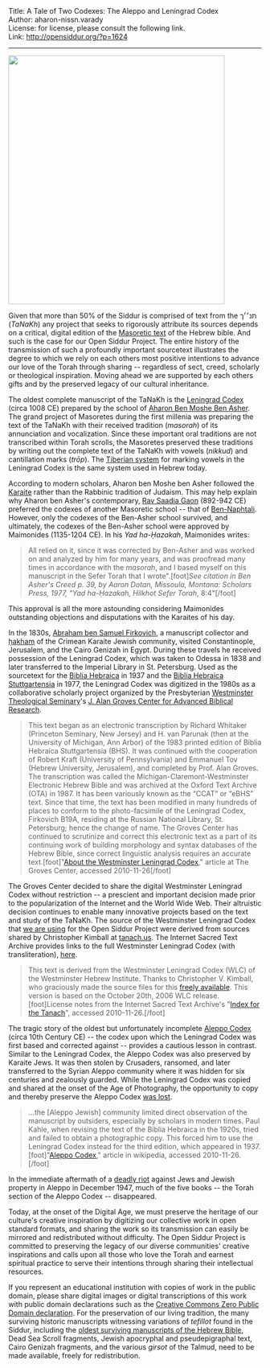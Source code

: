 <html>
<head></head>
<body>
Title: A Tale of Two Codexes: The Aleppo and Leningrad Codex<br />
Author: aharon-nissn.varady<br />
License: for license, please consult the following link.<br />
Link: <a href="http://opensiddur.org/?p=1624">http://opensiddur.org/?p=1624</a>
<p />
<hr />

<a href="https://opensiddur.org/wp-content/uploads/2010/11/Leningrad_Codex_Carpet_page_e.jpg"><img src="https://opensiddur.org/wp-content/uploads/2010/11/Leningrad_Codex_Carpet_page_e.jpg" alt="" title="Leningrad Codex (carpet page)" width="430" height="495" class="aligncenter size-full wp-image-1625" /></a>

<div class="english">
Given that more than 50% of the Siddur is comprised of text from the תנ׳׳ך (<em>TaNaKh</em>) any project that seeks to rigorously attribute its sources depends on a critical, digital edition of the <a href="http://en.wikipedia.org/wiki/Masoretic_text">Masoretic text</a> of the Hebrew bible. And such is the case for our Open Siddur Project. The entire history of the transmission of such a profoundly important sourcetext illustrates the degree to which we rely on each others most positive intentions to advance our love of the Torah through sharing -- regardless of sect, creed, scholarly or theological inspiration. Moving ahead we are supported by each others gifts and by the preserved legacy of our cultural inheritance.

The oldest complete manuscript of the TaNaKh is the <a href="http://en.wikipedia.org/wiki/Leningrad_codex">Leningrad Codex</a> (circa 1008 CE) prepared by the school of <a href="http://en.wikipedia.org/wiki/Aaron_ben_Moses_ben_Asher">Aharon Ben Moshe Ben Asher</a>. The grand project of Masoretes during the first millenia was preparing the text of the TaNaKh with their received tradition (<em>masorah</em>) of its annunciation and vocalization. Since these important oral traditions are not transcribed within Torah scrolls, the Masoretes preserved these traditions by writing out the complete text of the TaNaKh with vowels (<em>nikkud</em>) and cantillation marks (<em>trōp</em>). The <a href="http://en.wikipedia.org/wiki/Tiberian_vocalization">Tiberian system</a> for marking vowels in the Leningrad Codex is the same system used in Hebrew today.

According to modern scholars, Aharon ben Moshe ben Asher followed the <a href="http://en.wikipedia.org/wiki/Karaite">Karaite</a> rather than the Rabbinic tradition of Judaism. This may help explain why Aharon ben Asher's contemporary, <a href="http://en.wikipedia.org/wiki/Saadia_gaon">Rav Saadia Gaon</a> (892-942 CE) preferred the codexes of another Masoretic school -- that of <a href="http://en.wikipedia.org/wiki/Ben_Naphtali">Ben-Naphtali</a>. However, only the codexes of the Ben-Asher school survived, and ultimately, the codexes of the Ben-Asher school were approved by Maimonides (1135-1204 CE). In his <em>Yad ha-Ḥazakah</em>, Maimonides writes:

<blockquote>All relied on it, since it was corrected by Ben-Asher and was worked on and analyzed by him for many years, and was proofread many times in accordance with the <em>masorah</em>, and I based myself on this manuscript in the Sefer Torah that I wrote".[foot]<em>See citation in <em>Ben Asher's Creed</em> p. 39, by Aaron Dotan, Missoula, Montana: Scholars Press, 1977, "Yad ha-Ḥazakah, Hilkhot Sefer Torah</em>, 8:4"[/foot]</blockquote>

This approval is all the more astounding considering Maimonides outstanding objections and disputations with the Karaites of his day.

In the 1830s, <a href="http://en.wikipedia.org/wiki/Abraham_Firkovich">Abraham ben Samuel Firkovich</a>, a manuscript collector and <a href="http://en.wikipedia.org/wiki/Hakham">ḥakham</a> of the Crimean Karaite Jewish community, visited Constantinople, Jerusalem, and the Cairo Genizah in Egypt. During these travels he received possession of the Leningrad Codex, which was taken to Odessa in 1838 and later transferred to the Imperial Library in St. Petersburg. Used as the sourcetext for the <a href="http://en.wikipedia.org/wiki/Biblia_Hebraica_%28Kittel%29">Biblia Hebraica</a> in 1937 and the <a href="http://en.wikipedia.org/wiki/Biblia_Hebraica_Stuttgartensia">Biblia Hebraica Stuttgartensia</a> in 1977, the Leningrad Codex was digitized in the 1980s as a collaborative scholarly project organized by the Presbyterian <a href="http://en.wikipedia.org/wiki/Westminster_Theological_Seminary">Westminster Theological Seminary</a>'s <a href="http://web.archive.org/web/20161219134519/http://www.grovescenter.org:80/GC/projects/wlc-1">J. Alan Groves Center for Advanced Biblical Research</a>.

<blockquote>This text began as an electronic transcription by Richard Whitaker (Princeton Seminary, New Jersey) and H. van Parunak (then at the University of Michigan, Ann Arbor) of the 1983 printed edition of Biblia Hebraica Stuttgartensia (BHS). It was continued with the cooperation of Robert Kraft (University of Pennsylvania) and Emmanuel Tov (Hebrew University, Jerusalem), and completed by Prof. Alan Groves. The transcription was called the Michigan-Claremont-Westminster Electronic Hebrew Bible and was archived at the Oxford Text Archive (OTA) in 1987. It has been variously known as the “CCAT” or “eBHS” text. Since that time, the text has been modified in many hundreds of places to conform to the photo-facsimile of the Leningrad Codex, Firkovich B19A, residing at the Russian National Library, St. Petersburg; hence the change of name. The Groves Center has continued to scrutinize and correct this electronic text as a part of its continuing work of building morphology and syntax databases of the Hebrew Bible, since correct linguistic analysis requires an accurate text.[foot]"<a href="http://web.archive.org/web/20161219134519/http://www.grovescenter.org:80/GC/projects/wlc-1">About the Westminster Leningrad Codex</a>," article at The Groves Center, accessed 2010-11-26[/foot]</blockquote>

The Groves Center decided to share the digital Westminster Leningrad Codex without restriction -- a prescient and important decision made prior to the popularization of the Internet and the World Wide Web. Their altruistic decision continues to enable many innovative projects based on the text and study of the TaNaKh. The source of the Westminster Leningrad Codex that <a href="http://web.archive.org/web/20101217215348/http://wiki.jewishliturgy.org:80/TaNaKh_XML_to_XHTML_Conversion_Demonstration">we are using</a> for the Open Siddur Project were derived from sources shared by Christopher Kimball at <a href="http://tanach.us/Tanach.xml#About">tanach.us</a>. The Internet Sacred Text Archive provides links to the full Westminster Leningrad Codex (with transliteration), <a href="http://www.sacred-texts.com/bib/tan/index.htm">here</a>.

<blockquote>This text is derived from the Westminster Leningrad Codex (WLC) of the Westminster Hebrew Institute. Thanks to Christopher V. Kimball, who graciously made the source files for this <a href="http://tanach.us/License.html">freely available</a>. This version is based on the October 20th, 2006 WLC release.[foot]License notes from the Internet Sacred Text Archive's "<a href="http://www.sacred-texts.com/bib/tan/index.htm">Index for the Tanach</a>", accessed 2010-11-26.[/foot]</blockquote>

The tragic story of the oldest but unfortunately incomplete <a href="http://en.wikipedia.org/wiki/Aleppo_codex">Aleppo Codex</a> (circa 10th Century CE) -- the codex upon which the Leningrad Codex was first based and corrected against -- provides a cautious lesson in contrast. Similar to the Leningrad Codex, the Aleppo Codex was also preserved by Karaite Jews. It was then stolen by Crusaders, ransomed, and later transferred to the Syrian Aleppo community where it was hidden for six centuries and zealously guarded. While the Leningrad Codex was copied and shared at the onset of the Age of Photography, the opportunity to copy and thereby preserve the Aleppo Codex <a href="http://en.wikipedia.org/wiki/Aleppo_codex#In_Aleppo">was lost</a>.

<blockquote>...the [Aleppo Jewish] community limited direct observation of the manuscript by outsiders, especially by scholars in modern times. Paul Kahle, when revising the text of the Biblia Hebraica in the 1920s, tried and failed to obtain a photographic copy. This forced him to use the Leningrad Codex instead for the third edition, which appeared in 1937.[foot]"<a href="http://en.wikipedia.org/wiki/Aleppo_codex#In_Aleppo">Aleppo Codex</a>," article in wikipedia, accessed 2010-11-26.[/foot]</blockquote>

In the immediate aftermath of a <a href="http://en.wikipedia.org/wiki/Aleppo_pogrom">deadly riot</a> against Jews and Jewish property in Aleppo in December 1947, much of the five books -- the Torah section of the Aleppo Codex -- disappeared.

Today, at the onset of the Digital Age, we must preserve the heritage of our culture's creative inspiration by digitizing our collective work in open standard formats, and sharing the work so its transmission can easily be mirrored and redistributed without difficulty. The Open Siddur Project is committed to preserving the legacy of our diverse communities' creative inspirations and calls upon all those who love the Torah and earnest spiritual practice to serve their intentions through sharing their intellectual resources.

If you represent an educational institution with copies of work in the public domain, please share digital images or digital transcriptions of this work with public domain declarations such as the <a href="http://creativecommons.org/publicdomain/zero/1.0/">Creative Commons Zero Public Domain declaration</a>. For the preservation of our living tradition, the many surviving historic manuscripts witnessing variations of <em>tefillot</em> found in the Siddur, including the <a href="http://en.wikipedia.org/wiki/List_of_Hebrew_Bible_manuscripts">oldest surviving manuscripts of the Hebrew Bible</a>, Dead Sea Scroll fragments, Jewish apocryphal and pseudepigraphal text, Cairo Genizah fragments, and the various <em>girsot</em> of the Talmud, need to be made available, freely for redistribution.
</div>
</body>
</html>